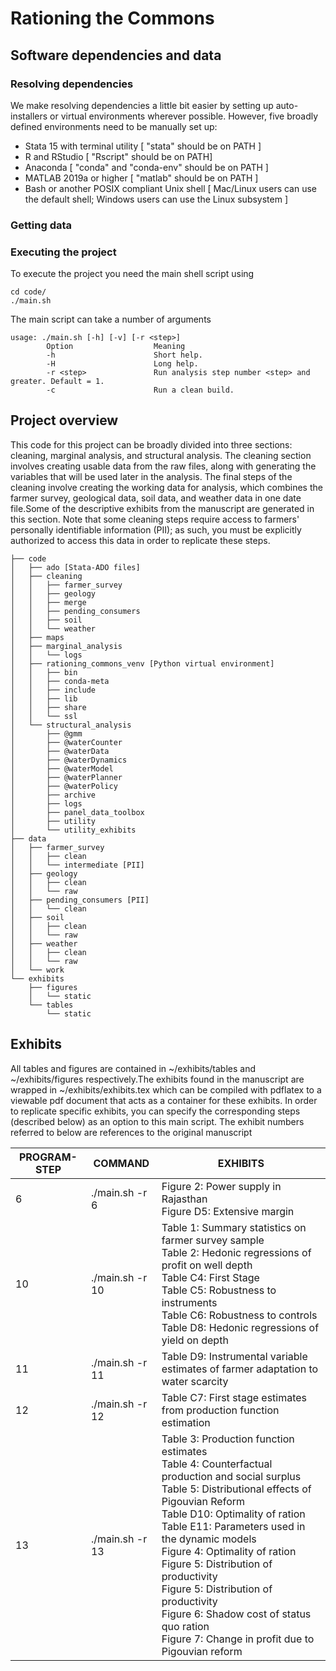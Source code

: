 # Rationing the Commons

## Software dependencies and data

### Resolving dependencies   
We make resolving dependencies a little bit easier by setting up auto-installers or virtual environments wherever possible. However, five broadly defined environments need to be manually set up:
       
* Stata 15 with terminal utility [ "stata" should be on PATH ]
* R and RStudio [ "Rscript" should be on PATH]
* Anaconda [ "conda" and "conda-env" should be on PATH ]
* MATLAB 2019a or higher [ "matlab" should be on PATH ] 
* Bash or another POSIX compliant Unix shell [ Mac/Linux users can use the default shell; Windows users can use the Linux subsystem ]
                                                       
                                                       
### Getting data


### Executing the project

To execute the project you need the main shell script using

```
cd code/
./main.sh
```

The main script can take a number of arguments

```   
usage: ./main.sh [-h] [-v] [-r <step>] 
        Option                  Meaning
        -h                      Short help.
        -H                      Long help.
        -r <step>               Run analysis step number <step> and greater. Default = 1.
        -c                      Run a clean build.
```
                                                       
## Project overview
This code for this project can be broadly divided into three sections: cleaning, marginal analysis, and structural analysis. The cleaning section involves creating usable data from the raw files, along with generating the variables that will be used later in the analysis. The final steps of the cleaning involve creating the working data for analysis, which combines the farmer survey, geological data, soil data, and weather data in one date file.Some of the descriptive exhibits from the manuscript are generated in this section. Note that some cleaning steps require access to farmers' personally identifiable information (PII);  as such, you must be explicitly authorized to access this data in order to replicate these steps.

```
├── code
│   ├── ado [Stata-ADO files]
│   ├── cleaning
│   │   ├── farmer_survey 
│   │   ├── geology 
│   │   ├── merge
│   │   ├── pending_consumers 
│   │   ├── soil
│   │   └── weather
│   ├── maps
│   ├── marginal_analysis
│   │   └── logs
│   ├── rationing_commons_venv [Python virtual environment]
│   │   ├── bin
│   │   ├── conda-meta
│   │   ├── include
│   │   ├── lib
│   │   ├── share
│   │   └── ssl
│   └── structural_analysis
│       ├── @gmm
│       ├── @waterCounter
│       ├── @waterData
│       ├── @waterDynamics
│       ├── @waterModel
│       ├── @waterPlanner
│       ├── @waterPolicy
│       ├── archive
│       ├── logs
│       ├── panel_data_toolbox
│       ├── utility
│       └── utility_exhibits
├── data
│   ├── farmer_survey
│   │   ├── clean
│   │   └── intermediate [PII]
│   ├── geology
│   │   ├── clean
│   │   └── raw
│   ├── pending_consumers [PII]
│   │   └── clean
│   ├── soil
│   │   ├── clean
│   │   └── raw
│   ├── weather
│   │   ├── clean
│   │   └── raw
│   └── work
└── exhibits
    ├── figures
    │   └── static
    └── tables
        └── static
 ```
 
## Exhibits

All tables and figures are contained in ~/exhibits/tables and ~/exhibits/figures respectively.The exhibits found in the manuscript are wrapped in ~/exhibits/exhibits.tex which can be compiled with pdflatex to a viewable pdf document that acts as a container for these exhibits. In order to replicate specific exhibits, you can specify the corresponding steps (described below) as an option to this main script. The exhibit numbers referred to below are references to the original manuscript

PROGRAM-STEP | COMMAND | EXHIBITS
------------ | ------- | --------
6  |  ./main.sh -r 6  | Figure 2: Power supply in Rajasthan <br> Figure D5: Extensive margin
10  |  ./main.sh -r 10   | Table 1: Summary statistics on farmer survey sample <br> Table 2: Hedonic regressions of profit on well depth <br> Table C4: First Stage <br> Table C5: Robustness to instruments <br> Table C6: Robustness to controls <br> Table D8: Hedonic regressions of yield on depth
11 |  ./main.sh -r 11 | Table D9: Instrumental variable estimates of farmer adaptation to water scarcity
12 |  ./main.sh -r 12 | Table C7: First stage estimates from production function estimation
13  | ./main.sh -r 13 | Table 3: Production function estimates <br> Table 4: Counterfactual production and social surplus <br> Table 5: Distributional effects of Pigouvian Reform <br> Table D10: Optimality of ration <br> Table E11: Parameters used in the dynamic models <br> Figure 4: Optimality of ration <br> Figure 5: Distribution of productivity <br> Figure 5: Distribution of productivity <br> Figure 6: Shadow cost of status quo ration <br> Figure 7: Change in profit due to Pigouvian reform 


 
